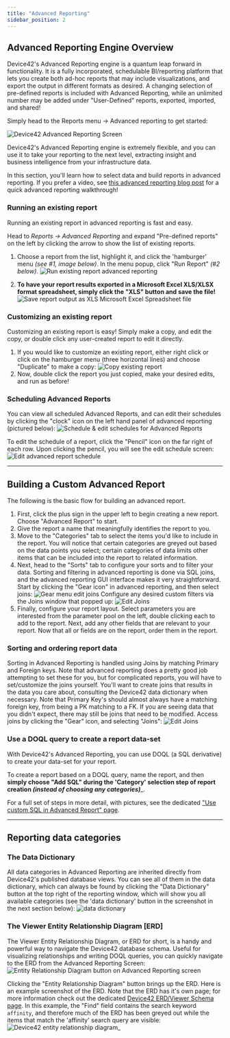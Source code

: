 ```yaml
---
title: "Advanced Reporting"
sidebar_position: 2
---
```


## Advanced Reporting Engine Overview

Device42's Advanced Reporting engine is a quantum leap forward in functionality. It is a fully incorporated, schedulable BI/reporting platform that lets you create both ad-hoc reports that may include visualizations, and export the output in different formats as desired. A changing selection of pre-defined reports is included with Advanced Reporting, while an unlimited number may be added under "User-Defined" reports, exported, imported, and shared!

Simply head to the Reports menu → Advanced reporting to get started:

![Device42 Advanced Reporting Screen](/assets/images/advanced_reporting_example-201905.png)

Device42's Advanced Reporting engine is extremely flexible, and you can use it to take your reporting to the next level, extracting insight and business intelligence from your infrastructure data.

In this section, you'll learn how to select data and build reports in advanced reporting. If you prefer a video, see [this advanced reporting blog post](https://www.device42.com/blog/2018/04/25/advanced-reporting-video-walk-through/) for a quick advanced reporting walkthrough!

### Running an existing report

Running an existing report in advanced reporting is fast and easy.

Head to _Reports -> Advanced Reporting_ and expand "Pre-defined reports" on the left by clicking the arrow to show the list of existing reports.

1. Choose a report from the list, highlight it, and click the 'hamburger' menu _(see #1, image below)_. In the menu popup, click "Run Report" _(#2 below)_.
![Run existing report advanced reporting](/assets/images/run_existing_report.png)

4. **To have your report results exported in a Microsoft Excel XLS/XLSX format spreadsheet, simply click the "XLS" button and save the file!**
![Save report output as XLS Microsoft Excel Spreadsheet file](/assets/images/save_as_XLS.png)

### Customizing an existing report

Customizing an existing report is easy! Simply make a copy, and edit the copy, or double click any user-created report to edit it directly.

1. If you would like to customize an existing report, either right click or click on the hamburger menu (three horizontal lines) and choose "Duplicate" to make a copy: ![Copy existing report](/assets/images/customize-existing-report.png)
2. Now, double click the report you just copied, make your desired edits, and run as before!

### Scheduling Advanced Reports

You can view all scheduled Advanced Reports, and can edit their schedules by clicking the "clock" icon on the left hand panel of advanced reporting (pictured below): ![Schedule & edit schedules for Advanced Reports](/assets/images/scheduled_reports.png)

To edit the schedule of a report, click the "Pencil" icon on the far right of each row. Upon clicking the pencil, you will see the edit schedule screen: ![Edit advanced report schedule ](/assets/images/edit_report_schedule.png)

* * *

## Building a Custom Advanced Report

The following is the basic flow for building an advanced report.

1. First, click the plus sign in the upper left to begin creating a new report. Choose "Advanced Report" to start.
2. Give the report a name that meaningfully identifies the report to you.
3. Move to the "Categories" tab to select the items you'd like to include in the report. You will notice that certain categories are greyed out based on the data points you select; certain categories of data limits other items that can be included into the report to related information.
4. Next, head to the "Sorts" tab to configure your sorts and to filter your data. Sorting and filtering in advanced reporting is done via SQL joins, and the advanced reporting GUI interface makes it very straightforward. Start by clicking the "Gear icon" in advanced reporting, and then select joins: ![Gear menu edit joins](/assets/images/edit_joins-menu.png) Configure any desired custom filters via the Joins window that popped up: ![Edit Joins](/assets/images/edit_joins_window.png)
5. Finally, configure your report layout. Select parameters you are interested from the parameter pool on the left, double clicking each to add to the report. Next, add any other fields that are relevant to your report. Now that all or fields are on the report, order them in the report.

### Sorting and ordering report data

Sorting in Advanced Reporting is handled using Joins by matching Primary and Foreign keys. Note that advanced reporting does a pretty good job attempting to set these for you, but for complicated reports, you will have to set/customize the joins yourself. You'll want to create joins that results in the data you care about, consulting the Device42 data dictionary when necessary. Note that Primary Key's should almost always have a matching foreign key, from being a PK matching to a FK. If you are seeing data that you didn't expect, there may still be joins that need to be modified. Access joins by clicking the "Gear" icon, and selecting "Joins": ![Edit Joins](/assets/images/edit_joins_window.png)

### Use a DOQL query to create a report data-set

With Device42's Advanced Reporting, you can use DOQL (a SQL derivative) to create your data-set for your report.

To create a report based on a DOQL query, name the report, and then **simply choose "Add SQL" during the 'Category' selection step of report creation _(instead of choosing any categories)_**_.

For a full set of steps in more detail, with pictures, see the dedicated ["Use custom SQL in Advanced Report" page](reports/reports/use-custom-sql-advanced-report.md).

* * *

## Reporting data categories

### The Data Dictionary

All data categories in Advanced Reporting are inherited directly from Device42's published database views. You can see all of them in the data dictionary, which can always be found by clicking the "Data Dictionary" button at the top right of the reporting window, which will show you all available categories (see the 'data dictionary' button in the screenshot in the next section below): ![data dictionary](/assets/images/data_dictionary.png)

### The Viewer Entity Relationship Diagram \[ERD\]

The Viewer Entity Relationship Diagram, or ERD for short, is a handy and powerful way to navigate the Device42 database schema. Useful for visualizing relationships and writing DOQL queries, you can quickly navigate to the ERD from the Advanced Reporting Screen: ![Entity Relationship Diagram button on Advanced Reporting screen](/assets/images/ERD_button-HL.png)

Clicking the "Entity Relationship Diagram" button brings up the ERD. Here is an example screenshot of the ERD. Note that the ERD has it's own page; for more information check out the dedicated [Device42 ERD/Viewer Schema page](reports/device42-doql/db-viewer-schema.md). In this example, the "Find" field contains the search keyword `affinity`, and therefore much of the ERD has been greyed out while the items that match the 'affinity' search query are visible: ![Device42 entity relationship diagram](/assets/images/entity_relationship_diagram_example.png)_
